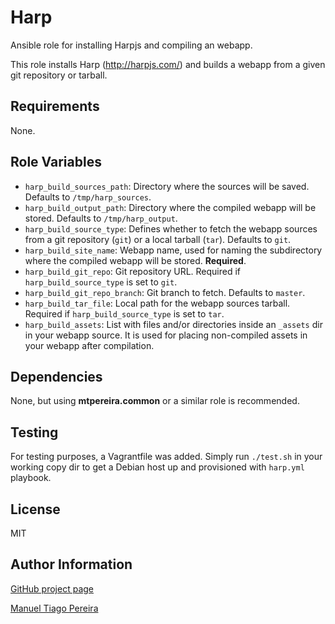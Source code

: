 Harp
========

Ansible role for installing Harpjs and compiling an webapp.

This role installs Harp (http://harpjs.com/) and builds a webapp from a given git repository or tarball.

Requirements
------------

None.

Role Variables
--------------

* `harp_build_sources_path`: Directory where the sources will be saved. Defaults to `/tmp/harp_sources`.
* `harp_build_output_path`: Directory where the compiled webapp will be stored. Defaults to `/tmp/harp_output`.
* `harp_build_source_type`: Defines whether to fetch the webapp sources from a git repository (`git`) or a local tarball (`tar`). Defaults to `git`.
* `harp_build_site_name`: Webapp name, used for naming the subdirectory where the compiled webapp will be stored. **Required**.
* `harp_build_git_repo`: Git repository URL. Required if `harp_build_source_type` is set to `git`.
* `harp_build_git_repo_branch`: Git branch to fetch. Defaults to `master`.
* `harp_build_tar_file`: Local path for the webapp sources tarball. Required if `harp_build_source_type` is set to `tar`.
* `harp_build_assets`: List with files and/or directories inside an `_assets` dir in your webapp source. It is used for placing non-compiled assets in your webapp after compilation.

Dependencies
------------

None, but using **mtpereira.common** or a similar role is recommended.

Testing
-------

For testing purposes, a Vagrantfile was added. Simply run ```./test.sh``` in your working copy dir to get a Debian host up and provisioned with ```harp.yml``` playbook.

License
-------

MIT

Author Information
------------------

[GitHub project page](https://github.com/mtpereira/ansible-harp)

[Manuel Tiago Pereira](http://mtpereira.github.io)


